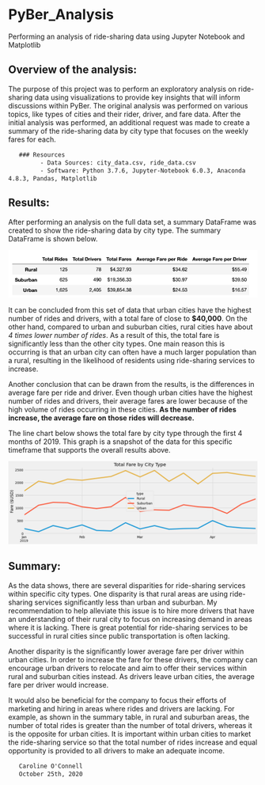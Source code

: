 # PyBer_Analysis
Performing an analysis of ride-sharing data using Jupyter Notebook and Matplotlib

## Overview of the analysis:
The purpose of this project was to perform an exploratory analysis on ride-sharing data using visualizations to provide key insights that will inform discussions within PyBer. The original analysis was performed on various topics, like types of cities and their rider, driver, and fare data. After the initial analysis was performed, an additional request was made to create a summary of the ride-sharing data by city type that focuses on the weekly fares for each. 

       ### Resources
             - Data Sources: city_data.csv, ride_data.csv
             - Software: Python 3.7.6, Jupyter-Notebook 6.0.3, Anaconda 4.8.3, Pandas, Matplotlib

## Results: 
After performing an analysis on the full data set, a summary DataFrame was created to show the ride-sharing data by city type. The summary DataFrame is shown below. 

![alt text](https://github.com/coconnell022/PyBer_Analysis/blob/main/Images/Summary%20DataFrame.png?raw=true)

It can be concluded from this set of data that urban cities have the highest number of rides and drivers, with a total fare of close to **$40,000**. On the other hand, compared to urban and suburban cities, rural cities have about *4 times lower number of rides*. As a result of this, the total fare is significantly less than the other city types. One main reason this is occurring is that an urban city can often have a much larger population than a rural, resulting in the likelihood of residents using ride-sharing services to increase. 

Another conclusion that can be drawn from the results, is the differences in average fare per ride and driver. Even though urban cities have the highest number of rides and drivers, their average fares are lower because of the high volume of rides occurring in these cities. **As the number of rides increase, the average fare on those rides will decrease.**

The line chart below shows the total fare by city type through the first 4 months of 2019. This graph is a snapshot of the data for this specific timeframe that supports the overall results above. 

![alt text](https://github.com/coconnell022/PyBer_Analysis/blob/main/analysis/PyBer_fare_summary.png?raw=true)

## Summary:

As the data shows, there are several disparities for ride-sharing services within specific city types. One disparity is that rural areas are using ride-sharing services significantly less than urban and suburban. My recommendation to help alleviate this issue is to hire more drivers that have an understanding of their rural city to focus on increasing demand in areas where it is lacking. There is great potential for ride-sharing services to be successful in rural cities since public transportation is often lacking. 

Another disparity is the significantly lower average fare per driver within urban cities. In order to increase the fare for these drivers, the company can encourage urban drivers to relocate and aim to offer their services within rural and suburban cities instead. As drivers leave urban cities, the average fare per driver would increase. 

It would also be beneficial for the company to focus their efforts of marketing and hiring in areas where rides and drivers are lacking. For example, as shown in the summary table, in rural and suburban areas, the number of total rides is greater than the number of total drivers, whereas it is the opposite for urban cities. It is important within urban cities to market the ride-sharing service so that the total number of rides increase and equal opportunity is provided to all drivers to make an adequate income. 


       Caroline O'Connell
       October 25th, 2020



